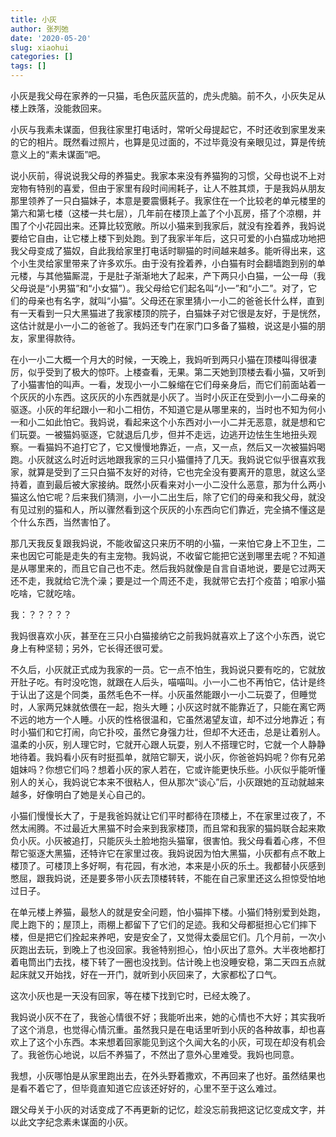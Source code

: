 ```yaml
---
title: 小灰
author: 张列弛
date: '2020-05-20'
slug: xiaohui
categories: []
tags: []
---
```

小灰是我父母在家养的一只猫，毛色灰蓝灰蓝的，虎头虎脑。前不久，小灰失足从楼上跌落，没能救回来。   

小灰与我素未谋面，但我往家里打电话时，常听父母提起它，不时还收到家里发来的它的相片。既然看过照片，也算是见过面的，不过毕竟没有亲眼见过，算是传统意义上的“素未谋面”吧。   

说小灰前，得说说我父母的养猫史。我家本来没有养猫狗的习惯，父母也说不上对宠物有特别的喜爱，但由于家里有段时间闹耗子，让人不胜其烦，于是我妈从朋友那里领养了一只白猫妹子，本意是要震慑耗子。我家住在一个比较老的单元楼里的第六和第七楼（这楼一共七层），几年前在楼顶上盖了个小瓦房，搭了个凉棚，并围了个小花园出来。还算比较宽敞。所以小猫来到我家后，就没有拴着养，我妈说要给它自由，让它楼上楼下到处跑。到了我家半年后，这只可爱的小白猫成功地把我父母变成了猫奴，自此我给家里打电话时聊猫的时间越来越多。能听得出来，这个小生灵给家里带来了许多欢乐。由于没有拴着养，小白猫有时会翻墙跑到别的单元楼，与其他猫厮混，于是肚子渐渐地大了起来，产下两只小白猫，一公一母（我父母说是“小男猫”和“小女猫”）。我父母给它们起名叫“小一”和“小二”。对了，它们的母亲也有名字，就叫“小猫”。父母还在家里猜小一小二的爸爸长什么样，直到有一天看到一只大黑猫进了我家楼顶的院子，白猫妹子对它很是友好，于是恍然，这估计就是小一小二的爸爸了。我妈还专门在家门口多备了猫粮，说这是小猫的朋友，家里得款待。    

在小一小二大概一个月大的时候，一天晚上，我妈听到两只小猫在顶楼叫得很凄厉，似乎受到了极大的惊吓。上楼查看，无果。第二天她到顶楼去看小猫，又听到了小猫害怕的叫声。一看，发现小一小二躲缩在它们母亲身后，而它们前面站着一个灰灰的小东西。这灰灰的小东西就是小灰了。当时小灰正在受到小一小二母亲的驱逐。小灰的年纪跟小一和小二相仿，不知道它是从哪里来的，当时也不知为何小一和小二如此怕它。我妈说，看起来这个小东西对小一小二并无恶意，就是想和它们玩耍。一被猫妈驱逐，它就退后几步，但并不走远，边逃开边怯生生地扭头观察。一看猫妈不追打它了，它又慢慢地靠近，一点，又一点，然后又一次被猫妈喝跑。小灰就这么时近时远地跟我家的三只小猫僵持了几天。我妈说它似乎很喜欢我家，就算是受到了三只白猫不友好的对待，它也完全没有要离开的意思，就这么坚持着，直到最后被大家接纳。既然小灰看来对小一小二没什么恶意，那为什么两小猫这么怕它呢？后来我们猜测，小一小二出生后，除了它们的母亲和我父母，就没有见过别的猫和人，所以骤然看到这个灰灰的小东西向它们靠近，完全搞不懂这是个什么东西，当然害怕了。   

那几天我反复跟我妈说，不能收留这只来历不明的小猫，一来怕它身上不卫生，二来也因它可能是走失的有主宠物。我妈说，不收留它能把它送到哪里去呢？不知道是从哪里来的，而且它自己也不走。然后我妈就像是自言自语地说，要是它过两天还不走，我就给它洗个澡；要是过一个周还不走，我就带它去打个疫苗；咱家小猫吃啥，它就吃啥。   

我：？？？？？    

我妈很喜欢小灰，甚至在三只小白猫接纳它之前我妈就喜欢上了这个小东西，说它身上有种坚韧；另外，它长得还很可爱。   

不久后，小灰就正式成为我家的一员。它一点不怕生，我妈说只要有吃的，它就放开肚子吃。有时没吃饱，就跟在人后头，喵喵叫。小一小二也不再怕它，估计是终于认出了这是个同类，虽然毛色不一样。小灰虽然能跟小一小二玩耍了，但睡觉时，人家两兄妹就依偎在一起，抱头大睡；小灰这时就不能靠近了，只能在离它两不远的地方一个人睡。小灰的性格很温和，它虽然渴望友谊，却不过分地靠近；有时小猫们和它打闹，向它扑咬，虽然它身强力壮，但却不大还击，总是让着别人。温柔的小灰，别人理它时，它就开心跟人玩耍，别人不搭理它时，它就一个人静静地待着。我妈看小灰有时挺孤单，就陪它聊天，说小灰，你爸爸妈妈呢？你有兄弟姐妹吗？你想它们吗？想着小灰的家人若在，它或许能更快乐些。小灰似乎能听懂别人的关心，我妈说它本来不很粘人，但从那次“谈心”后，小灰跟她的互动就越来越多，好像明白了她是关心自己的。    

小猫们慢慢长大了，于是我爸妈就让它们平时都待在顶楼上，不在家里过夜了，不然太闹腾。不过最近大黑猫不时会来到我家楼顶，而且常和我家的猫妈联合起来欺负小灰。小灰被追打，只能灰头土脸地抱头猫窜，很害怕。我父母看着心疼，不但帮它驱逐大黑猫，还特许它在家里过夜。我妈说因为怕大黑猫，小灰都有点不敢上楼顶了。可楼顶上多好啊，有花园，有水池，本来是小灰的乐土。我都替小灰感到憋屈，跟我妈说，还是要多带小灰去顶楼转转，不能在自己家里还这么担惊受怕地过日子。     


在单元楼上养猫，最愁人的就是安全问题，怕小猫摔下楼。小猫们特别爱到处跑，爬上跑下的；屋顶上，雨棚上都留下了它们的足迹。我和父母都挺担心它们摔下楼，但是把它们拴起来养吧，安是安全了，又觉得太委屈它们。几个月前，一次小灰跑出去玩，到晚上了也没回家。我爸特别担心，怕小灰出了意外。大半夜地都打着电筒出门去找，楼下转了一圈也没找到。估计晚上也没睡安稳，第二天四五点就起床就又开始找，好在一开门，就听到小灰回来了，大家都松了口气。   

这次小灰也是一天没有回家，等在楼下找到它时，已经太晚了。   

我妈说小灰不在了，我爸心情很不好；我能听出来，她的心情也不大好；其实我听了这个消息，也觉得心情沉重。虽然我只是在电话里听到小灰的各种故事，却也喜欢上了这个小东西。本来想着回家能见到这个久闻大名的小灰，可现在却没有机会了。我爸伤心地说，以后不养猫了，不然出了意外心里难受。我妈也同意。     

我想，小灰哪怕是从家里跑出去，在外头野着撒欢，不再回来了也好。虽然结果也是看不着它了，但毕竟直知道它应该还好好的，心里不至于这么难过。    


跟父母关于小灰的对话变成了不再更新的记忆，趁没忘前我把这记忆变成文字，并以此文字纪念素未谋面的小灰。   


